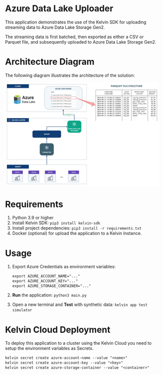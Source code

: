 # Azure Data Lake Uploader
This application demonstrates the use of the Kelvin SDK for uploading streaming data to Azure Data Lake Storage Gen2.

The streaming data is first batched, then exported as either a CSV or Parquet file, and subsequently uploaded to Azure Data Lake Storage Gen2.

# Architecture Diagram
The following diagram illustrates the architecture of the solution:

![Architecture](./assets/architecture-diagram.jpg)

# Requirements
1. Python 3.9 or higher
2. Install Kelvin SDK: `pip3 install kelvin-sdk`
3. Install project dependencies: `pip3 install -r requirements.txt`
4. Docker (optional) for upload the application to a Kelvin Instance.

# Usage
1. Export Azure Credentials as environment variables:
    ```
    export AZURE_ACCOUNT_NAME="..."
    export AZURE_ACCOUNT_KEY="..."
    export AZURE_STORAGE_CONTAINER="..."
    ```

2. **Run** the application: `python3 main.py`
3. Open a new terminal and **Test** with synthetic data: `kelvin app test simulator`

# Kelvin Cloud Deployment
To deploy this application to a cluster using the Kelvin Cloud you need to setup the environment variables as Secrets.

```
kelvin secret create azure-account-name --value "<name>"
kelvin secret create azure-account-key --value "<key>"
kelvin secret create azure-storage-container --value "<container>"
```